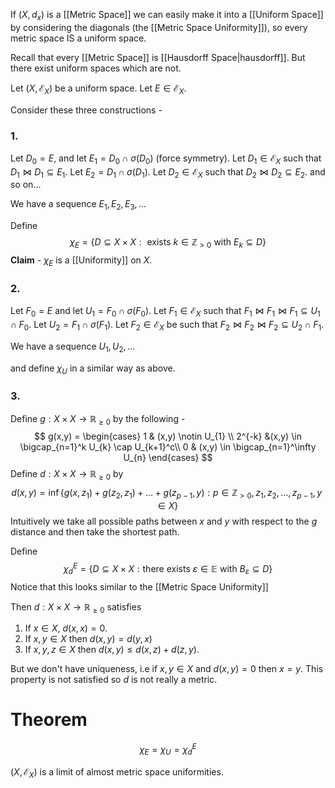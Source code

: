 If $(X, d_{x})$ is  a [[Metric Space]] we can easily make it into a [[Uniform Space]] by considering the diagonals (the [[Metric Space Uniformity]]), so every metric space IS a uniform space.

Recall that every [[Metric Space]] is [[Hausdorff Space|hausdorff]]. But there exist uniform spaces which are not.

Let $(X, \mathcal{E}_{X})$ be a uniform space. Let $E \in \mathcal{E}_{X}$.

Consider these three constructions -

### 1.
Let $D_{0}=E$, and let $E_{1} = D_{0} \cap \sigma(D_{0})$ (force symmetry).
Let $D_{1} \in \mathcal{E}_{X}$ such that $D_{1} \bowtie D_{1} \subseteq E_{1}$.
Let $E_{2} = D_{1} \cap \sigma(D_{1})$.
Let $D_{2} \in \mathcal{E}_{X}$ such that $D_{2} \bowtie D_{2} \subseteq E_{2}$. and so on...

We have a sequence $E_{1}, E_{2}, E_{3}, \dots$

Define
$$
\chi_{E} = \left\{ D \subseteq X \times X : \text{ exists $k \in \mathbb{Z}_{>0}$ with } E_{k} \subseteq D \right\} 
$$
**Claim** - $\chi_{E}$ is a [[Uniformity]] on $X$.

### 2.
Let $F_{0} = E$ and let $U_{1} = F_{0} \cap \sigma(F_{0})$.
Let $F_{1} \in \mathcal{E}_X$ such that $F_{1} \bowtie F_{1} \bowtie F_{1} \subseteq U_{1} \cap F_{0}$.
Let $U_{2} = F_{1} \cap \sigma(F_{1})$.
Let $F_{2} \in \mathcal{E}_{X}$ be such that $F_{2} \bowtie F_{2} \bowtie F_{2}\subseteq U_{2} \cap F_{1}$.

We have a sequence $U_{1}, U_{2},\dots$

and define $\chi_{U}$ in a similar way as above.

### 3.
Define $g: X \times X \to \mathbb{R}_{\geq 0}$ by the following -
$$
g(x,y) = \begin{cases}
1 & (x,y) \notin U_{1} \\
2^{-k} &(x,y) \in \bigcap_{n=1}^k U_{k} \cap U_{k+1}^c\\
0 & (x,y) \in \bigcap_{n=1}^\infty U_{n}
\end{cases}
$$
Define $d: X \times X \to \mathbb{R}_{\geq 0}$ by
$$
d(x,y) = \inf\left\{ g(x, z_{1}) + g(z_{2},z_{1}) + \dots + g(z_{p-1}, y) : p \in \mathbb{Z}_{>0}, z_{1},z_{2},\dots,z_{p-1},y \in X  \right\} 
$$
Intuitively we take all possible paths between $x$ and $y$ with respect to the $g$ distance and then take the shortest path.

Define 
$$
\chi_{d}^E = \left\{ D \subseteq X \times X : \text{there exists $\varepsilon \in \mathbb{E}$ with $B_{\varepsilon} \subseteq D$} \right\} 
$$
Notice that this looks similar to the [[Metric Space Uniformity]]

Then $d: X \times X \to \mathbb{R}_{\geq 0}$ satisfies

1. If $x \in X$, $d(x,x) = 0$.
2. If $x,y \in X$ then $d(x,y) = d(y,x)$
3. If $x,y,z \in X$ then $d(x,y) \leq d(x,z) + d(z,y)$.

But we don't have uniqueness, i.e if $x,y \in X$ and $d(x,y) = 0$ then $x=y$. This property is not satisfied so $d$ is not really a metric.

# Theorem
$$\chi_{E} = \chi_{U} = \chi_{d}^E$$


$(X ,\mathcal{E}_{X})$ is a limit of almost metric space uniformities.
